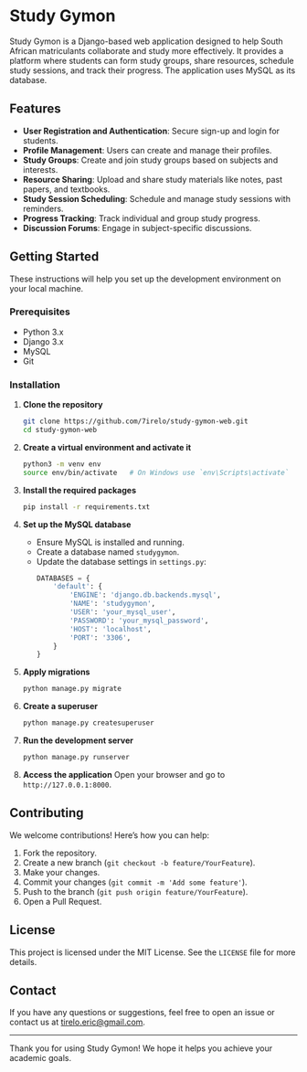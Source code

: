# Study Gymon

Study Gymon is a Django-based web application designed to help South African matriculants collaborate and study more effectively. It provides a platform where students can form study groups, share resources, schedule study sessions, and track their progress. The application uses MySQL as its database.

## Features

- **User Registration and Authentication**: Secure sign-up and login for students.
- **Profile Management**: Users can create and manage their profiles.
- **Study Groups**: Create and join study groups based on subjects and interests.
- **Resource Sharing**: Upload and share study materials like notes, past papers, and textbooks.
- **Study Session Scheduling**: Schedule and manage study sessions with reminders.
- **Progress Tracking**: Track individual and group study progress.
- **Discussion Forums**: Engage in subject-specific discussions.

## Getting Started

These instructions will help you set up the development environment on your local machine.

### Prerequisites

- Python 3.x
- Django 3.x
- MySQL
- Git

### Installation

1. **Clone the repository**
   ```bash
   git clone https://github.com/7irelo/study-gymon-web.git
   cd study-gymon-web
   ```

2. **Create a virtual environment and activate it**
   ```bash
   python3 -m venv env
   source env/bin/activate   # On Windows use `env\Scripts\activate`
   ```

3. **Install the required packages**
   ```bash
   pip install -r requirements.txt
   ```

4. **Set up the MySQL database**
   - Ensure MySQL is installed and running.
   - Create a database named `studygymon`.
   - Update the database settings in `settings.py`:
     ```python
     DATABASES = {
         'default': {
             'ENGINE': 'django.db.backends.mysql',
             'NAME': 'studygymon',
             'USER': 'your_mysql_user',
             'PASSWORD': 'your_mysql_password',
             'HOST': 'localhost',
             'PORT': '3306',
         }
     }
     ```

5. **Apply migrations**
   ```bash
   python manage.py migrate
   ```

6. **Create a superuser**
   ```bash
   python manage.py createsuperuser
   ```

7. **Run the development server**
   ```bash
   python manage.py runserver
   ```

8. **Access the application**
   Open your browser and go to `http://127.0.0.1:8000`.

## Contributing

We welcome contributions! Here’s how you can help:

1. Fork the repository.
2. Create a new branch (`git checkout -b feature/YourFeature`).
3. Make your changes.
4. Commit your changes (`git commit -m 'Add some feature'`).
5. Push to the branch (`git push origin feature/YourFeature`).
6. Open a Pull Request.

## License

This project is licensed under the MIT License. See the `LICENSE` file for more details.

## Contact

If you have any questions or suggestions, feel free to open an issue or contact us at tirelo.eric@gmail.com.

---

Thank you for using Study Gymon! We hope it helps you achieve your academic goals.
